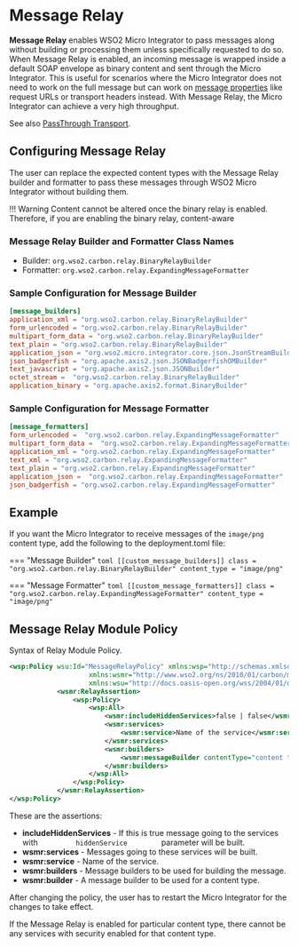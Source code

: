 # Message Relay

**Message Relay** enables WSO2 Micro Integrator to pass messages along without building or processing them
unless specifically requested to do so. When Message Relay is enabled,
an incoming message is wrapped inside a default SOAP envelope as binary
content and sent through the Micro Integrator. This is useful for scenarios where the
Micro Integrator does not need to work on the full message but can work on [message properties]({{base_path}}/reference/mediators/property-mediator)
like request URLs or transport headers instead. With Message Relay, the
Micro Integrator can achieve a very high throughput.

See also [PassThrough Transport](https://apim.docs.wso2.com/en/4.1.0/install-and-setup/setup/mi-setup/transport_configurations/configuring-transports/#configuring-the-httphttps-transport).

## Configuring Message Relay

The user can replace the expected content types with the Message Relay builder and formatter to pass these
messages through WSO2 Micro Integrator without building them.

!!! Warning 
    Content cannot be altered once the binary relay is enabled. Therefore, if you are enabling the binary relay, content-aware

### Message Relay Builder and Formatter Class Names

-   Builder: `org.wso2.carbon.relay.BinaryRelayBuilder `
-   Formatter: `org.wso2.carbon.relay.ExpandingMessageFormatter `

### Sample Configuration for Message Builder

```toml
[message_builders]
application_xml = "org.wso2.carbon.relay.BinaryRelayBuilder"
form_urlencoded = "org.wso2.carbon.relay.BinaryRelayBuilder"
multipart_form_data = "org.wso2.carbon.relay.BinaryRelayBuilder"
text_plain = "org.wso2.carbon.relay.BinaryRelayBuilder"
application_json = "org.wso2.micro.integrator.core.json.JsonStreamBuilder"
json_badgerfish = "org.apache.axis2.json.JSONBadgerfishOMBuilder"
text_javascript = "org.apache.axis2.json.JSONBuilder"
octet_stream =  "org.wso2.carbon.relay.BinaryRelayBuilder"
application_binary = "org.apache.axis2.format.BinaryBuilder"
```

### Sample Configuration for Message Formatter

```toml
[message_formatters]
form_urlencoded =  "org.wso2.carbon.relay.ExpandingMessageFormatter"
multipart_form_data =  "org.wso2.carbon.relay.ExpandingMessageFormatter"
application_xml = "org.wso2.carbon.relay.ExpandingMessageFormatter"
text_xml = "org.wso2.carbon.relay.ExpandingMessageFormatter"
text_plain = "org.wso2.carbon.relay.ExpandingMessageFormatter"
application_json =  "org.wso2.carbon.relay.ExpandingMessageFormatter"
json_badgerfish = "org.wso2.carbon.relay.ExpandingMessageFormatter"
```

## Example

If you want the Micro Integrator to receive messages of the `image/png` content type, add the following to the deployment.toml file:

=== "Message Builder"
    ```toml
    [[custom_message_builders]]
    class = "org.wso2.carbon.relay.BinaryRelayBuilder"
    content_type = "image/png"
    ```

=== "Message Formatter"
    ```toml
    [[custom_message_formatters]]
    class = "org.wso2.carbon.relay.ExpandingMessageFormatter"
    content_type = "image/png"
    ```

## Message Relay Module Policy

Syntax of Relay Module Policy.

```xml
<wsp:Policy wsu:Id="MessageRelayPolicy" xmlns:wsp="http://schemas.xmlsoap.org/ws/2004/09/policy"
                    xmlns:wsmr="http://www.wso2.org/ns/2010/01/carbon/message-relay"
                    xmlns:wsu="http://docs.oasis-open.org/wss/2004/01/oasis-200401-wss-wssecurity-utility-1.0.xsd">
            <wsmr:RelayAssertion>
                <wsp:Policy>
                    <wsp:All>
                        <wsmr:includeHiddenServices>false | false</wsmr:includeHiddenServices>
                        <wsmr:services>
                            <wsmr:service>Name of the service</wsmr:service>*
                        </wsmr:services>
                        <wsmr:builders>
                            <wsmr:messageBuilder contentType="content type of the message" class="message builder implementation class" class="message formatter implementation class"/>
                        </wsmr:builders>
                    </wsp:All>
                </wsp:Policy>
            </wsmr:RelayAssertion>
</wsp:Policy>
```

These are the assertions:

-   **includeHiddenServices** - If this is true message going to the
    services with `          hiddenService         ` parameter will be
    built.
-   **wsmr:services** - Messages going to these services will be built.
-   **wsmr:service** - Name of the service.
-   **wsmr:builders** - Message builders to be used for building the
    message.
-   **wsmr:builder** - A message builder to be used for a content type.

After changing the policy, the user has to restart the Micro Integrator for the changes to take effect.

If the Message Relay is enabled for particular content type, there
cannot be any services with security enabled for that content type.

